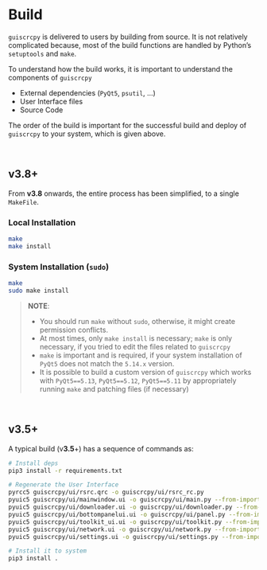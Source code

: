 # Build

`guiscrcpy` is delivered to users by building from source. It is not relatively complicated because, most of the build functions are handled by Python’s `setuptools` and `make`. 

To understand how the build works, it is important to understand the components of `guiscrcpy`

* External dependencies (`PyQt5`, `psutil`, ...)
* User Interface files
* Source Code

The order of the build is important for the successful build and deploy of `guiscrcpy` to your system, which is given above. 

<br>

## v3.8+

From **v3.8** onwards, the entire process has been simplified, to a single `MakeFile`.

### Local Installation

```bash
make
make install
```

### System Installation (`sudo`)

```bash
make
sudo make install
```

> **NOTE**: 
>
> * You should run `make` without `sudo`, otherwise, it might create permission conflicts. 
> * At most times, only `make install` is necessary; `make` is only necessary, if you tried to edit the files related to `guiscrcpy`
> * `make` is important and is required, if your system installation of `PyQt5` does not match the `5.14.x` version.
> * It is possible to build a custom version of `guiscrcpy` which works with `PyQt5==5.13`, `PyQt5==5.12`, `PyQt5==5.11` by appropriately running `make` and patching files (if necessary)

<br>

## v3.5+

A typical build (v**3.5**+) has a sequence of commands as:

```bash
# Install deps
pip3 install -r requirements.txt

# Regenerate the User Interface 
pyrcc5 guiscrcpy/ui/rsrc.qrc -o guiscrcpy/ui/rsrc_rc.py
pyuic5 guiscrcpy/ui/mainwindow.ui -o guiscrcpy/ui/main.py --from-imports
pyuic5 guiscrcpy/ui/downloader.ui -o guiscrcpy/ui/downloader.py --from-imports
pyuic5 guiscrcpy/ui/bottompanelui.ui -o guiscrcpy/ui/panel.py --from-imports
pyuic5 guiscrcpy/ui/toolkit_ui.ui -o guiscrcpy/ui/toolkit.py --from-imports
pyuic5 guiscrcpy/ui/network.ui -o guiscrcpy/ui/network.py --from-imports
pyuic5 guiscrcpy/ui/settings.ui -o guiscrcpy/ui/settings.py --from-imports

# Install it to system
pip3 install .
```

